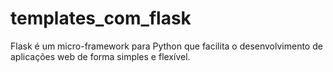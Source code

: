 # templates_com_flask
Flask é um micro-framework para Python que facilita o desenvolvimento de aplicações web de forma simples e flexível.
